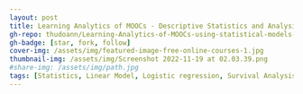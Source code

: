 ```yaml
---
layout: post
title: Learning Analytics of MOOCs - Descriptive Statistics and Analysis
gh-repo: thudoann/Learning-Analytics-of-MOOCs-using-statistical-models-with-R
gh-badge: [star, fork, follow]
cover-img: /assets/img/featured-image-free-online-courses-1.jpg
thumbnail-img: /assets/img/Screenshot 2022-11-19 at 02.03.39.png
#share-img: /assets/img/path.jpg
tags: [Statistics, Linear Model, Logistic regression, Survival Analysis]
---
```




